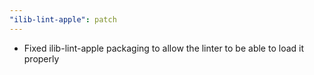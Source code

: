 ```yaml
---
"ilib-lint-apple": patch
---
```


- Fixed ilib-lint-apple packaging to allow the linter to be able to load it properly
